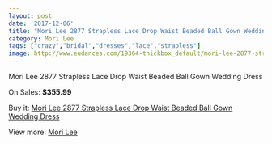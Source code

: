 ```yaml
---
layout: post
date: '2017-12-06'
title: "Mori Lee 2877 Strapless Lace Drop Waist Beaded Ball Gown Wedding Dress"
category: Mori Lee
tags: ["crazy","bridal","dresses","lace","strapless"]
image: http://www.eudances.com/19364-thickbox_default/mori-lee-2877-strapless-lace-drop-waist-beaded-ball-gown-wedding-dress.jpg
---
```

Mori Lee 2877 Strapless Lace Drop Waist Beaded Ball Gown Wedding Dress

On Sales: **$355.99**
<a href="https://www.eudances.com/en/mori-lee/5760-mori-lee-2877-strapless-lace-drop-waist-beaded-ball-gown-wedding-dress.html"><amp-img layout="responsive" width="600" height="600" src="//www.eudances.com/19364-thickbox_default/mori-lee-2877-strapless-lace-drop-waist-beaded-ball-gown-wedding-dress.jpg" alt="Mori Lee 2877 Strapless Lace Drop Waist Beaded Ball Gown Wedding Dress 0" /></a>
<a href="https://www.eudances.com/en/mori-lee/5760-mori-lee-2877-strapless-lace-drop-waist-beaded-ball-gown-wedding-dress.html"><amp-img layout="responsive" width="600" height="600" src="//www.eudances.com/19367-thickbox_default/mori-lee-2877-strapless-lace-drop-waist-beaded-ball-gown-wedding-dress.jpg" alt="Mori Lee 2877 Strapless Lace Drop Waist Beaded Ball Gown Wedding Dress 1" /></a>
<a href="https://www.eudances.com/en/mori-lee/5760-mori-lee-2877-strapless-lace-drop-waist-beaded-ball-gown-wedding-dress.html"><amp-img layout="responsive" width="600" height="600" src="//www.eudances.com/19366-thickbox_default/mori-lee-2877-strapless-lace-drop-waist-beaded-ball-gown-wedding-dress.jpg" alt="Mori Lee 2877 Strapless Lace Drop Waist Beaded Ball Gown Wedding Dress 2" /></a>
<a href="https://www.eudances.com/en/mori-lee/5760-mori-lee-2877-strapless-lace-drop-waist-beaded-ball-gown-wedding-dress.html"><amp-img layout="responsive" width="600" height="600" src="//www.eudances.com/19365-thickbox_default/mori-lee-2877-strapless-lace-drop-waist-beaded-ball-gown-wedding-dress.jpg" alt="Mori Lee 2877 Strapless Lace Drop Waist Beaded Ball Gown Wedding Dress 3" /></a>

Buy it: [Mori Lee 2877 Strapless Lace Drop Waist Beaded Ball Gown Wedding Dress](https://www.eudances.com/en/mori-lee/5760-mori-lee-2877-strapless-lace-drop-waist-beaded-ball-gown-wedding-dress.html "Mori Lee 2877 Strapless Lace Drop Waist Beaded Ball Gown Wedding Dress")

View more: [Mori Lee](https://www.eudances.com/en/9-mori-lee "Mori Lee")